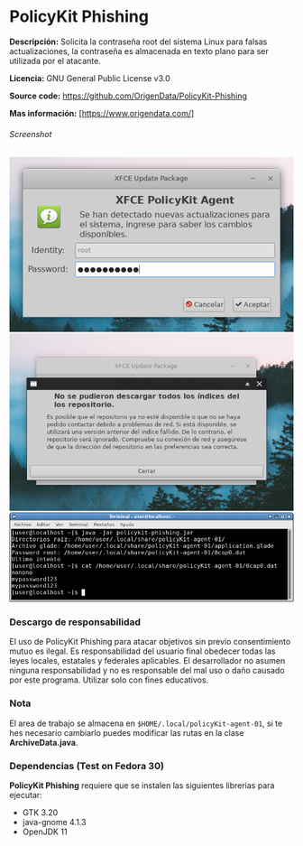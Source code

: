 PolicyKit Phishing
=========================
**Descripción:** Solicita la contraseña root del sistema Linux para falsas actualizaciones, la contraseña es almacenada en texto plano para ser utilizada por el atacante.

**Licencia:** GNU General Public License v3.0

**Source code:** https://github.com/OrigenData/PolicyKit-Phishing	

**Mas información:** [https://www.origendata.com/]

###### Screenshot
![](screenshot/screenshot1.png)
![](screenshot/screenshot2.png)
![](screenshot/screenshot3.png)

### Descargo de responsabilidad
El uso de PolicyKit Phishing para atacar objetivos sin previo consentimiento mutuo es ilegal. Es responsabilidad del usuario final obedecer todas las leyes locales, estatales y federales aplicables. El desarrollador no asumen ninguna responsabilidad y no es responsable del mal uso o daño causado por este programa. Utilizar solo con fines educativos.

### Nota
El area de trabajo se almacena en  `$HOME/.local/policyKit-agent-01`, si te hes necesario cambiarlo puedes modificar las rutas en la clase **ArchiveData.java**.

### Dependencias (Test on Fedora 30)

**PolicyKit Phishing** requiere que se instalen las siguientes librerias para ejecutar:
* GTK 3.20
* java-gnome 4.1.3
* OpenJDK 11

[https://www.origendata.com/]: <https://origendata.com/2020/04/06/policykit-phishing-para-capturar-la-contrasena-root-de-un-sistema-gnu-linux/>
